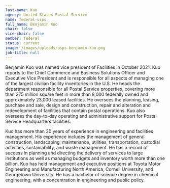 ```yaml
---
last-name: Kuo
agency: United States Postal Service
name: federal-usps
full_name: Benjamin Kuo
chair: false
vice-chair: false
member: federal
status: current
image: /images/uploads/usps-benjamin-kuo.png
job-title: null
---
```

Benjamin Kuo was named vice president of Facilities in October 2021. Kuo reports to the Chief Commerce and Business Solutions Officer and Executive Vice President and is responsible for all aspects of managing one of the largest civilian facility inventories in the U.S. He heads the department responsible for all Postal Service properties, covering more than 275 million square feet in more than 8,000 federally owned and approximately 23,000 leased facilities. He oversees the planning, leasing, purchase and sale, design and construction, repair and alteration and redevelopment of facilities that contain postal operations. Kuo also oversees the day-to-day operating and administrative support for Postal Service Headquarters facilities.

Kuo has more than 30 years of experience in engineering and facilities management. His experience  includes the management  of general construction, landscaping, maintenance, utilities, transportation, custodial activities, sustainability, and waste management. He has a record of success in planning and directing the delivery of services to large institutions as well as managing budgets and inventory worth more than one billion.
Kuo has held management and executive positions at Toyota Motor Engineering and Manufacturing North America, Cornell University, and Georgetown University. He has a bachelor of science degree in chemical engineering, with a concentration in engineering  and public policy.